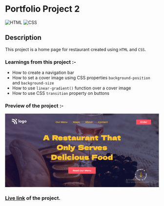 # Portfolio Project 2

![HTML](https://img.shields.io/badge/-HTML-red)
![CSS](https://img.shields.io/badge/-CSS-blue)

## Description

This project is a home page for restaurant created using `HTML` and `CSS`.

### Learnings from this project :-

- How to create a navigation bar
- How to set a cover image using CSS properties `background-position` and `background-size`
- How to use `linear-gradient()` function over a cover image
- How to use CSS `transition` property on buttons

### Preview of the project :-

![preview](./preview.png)

### [**Live link**](https://portfolio-project-2-five.vercel.app) of the project.
